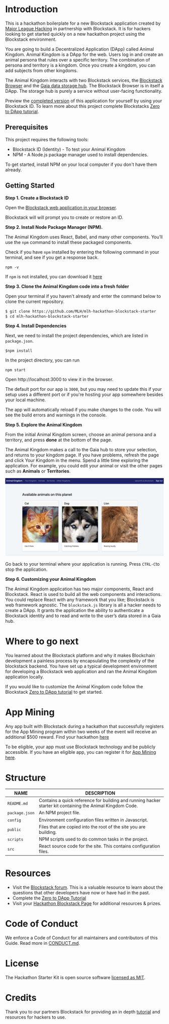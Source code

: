 # Introduction

This is a hackathon boilerplate for a new Blockstack application created by [Major League Hacking][mlh-github] in partnership with Blockstack. It is for hackers looking to get started quickly on a new hackathon project using the Blockstack environment.

You are going to build a Decentralized Application (DApp) called Animal Kingdom. Animal Kingdom is a DApp for the web. Users log in and create an animal persona that rules over a specific territory. The combination of persona and territory is a kingdom. Once you create a kingdom, you can add subjects from other kingdoms.
 
The Animal Kingdom interacts with two Blockstack services, the [Blockstack Browser](https://browser.blockstack.org) and the [Gaia data storage hub](https://hub.blockstack.org/). The Blockstack Browser is in itself a DApp. The storage hub is purely a service without user-facing functionality.

Preview the [completed version](http://hackp.ac/animal-kingdom) of this application for yourself by using your Blockstack ID. To learn more about this project complete Blockstacks [Zero to DApp tutorial](http://hackp.ac/zerotodapp).

## Prerequisites

This project requires the following tools:

- Blockstack ID (Identity) - To test your Animal Kingdom
- NPM - A Node.js package manager used to install dependencies.

To get started, install NPM on your local computer if you don't have them already.

## Getting Started

**Step 1. Create a Blockstack ID**

Open the [Blockstack web application in your browser](http://hackp.ac/blockstack-create).

Blockstack will will prompt you to create or restore an ID.

**Step 2. Install Node Package Manager (NPM).**

The Animal Kingdom uses React, Babel, and many other components. You’ll use the `npm` command to install these packaged components.

Check if you have `npm` installed by entering the following command in your terminal, and see if you get a response back.

```
npm -v
```

If `npm` is not installed, you can download it [here](https://www.npmjs.com/get-npm)

**Step 3. Clone the Animal Kingdom code into a fresh folder**

Open your terminal if you haven't already and enter the command below to clone the current repository.

```
$ git clone https://github.com/MLH/mlh-hackathon-blockstack-starter
$ cd mlh-hackathon-blockstack-starter
```

**Step 4. Install Dependencies**

Next, we need to install the project dependencies, which are listed in `package.json`.

```
$npm install
```

In the project directory, you can run 

```
npm start
```

Open http://localhost:3000 to view it in the browser.

The default port for our app is `3000`, but you may need to update this if your setup uses a different port or if you're hosting your app somewhere besides your local machine.

The app will automatically reload if you make changes to the code. You will see the build errors and warnings in the console.

**Step 5. Explore the Animal Kingdom**

From the initial Animal Kingdom screen, choose an animal persona and a territory, and press **done** at the bottom of the page.

The Animal Kingdom makes a call to the Gaia hub to store your selection, and returns to your kingdom page. If you have problems, refresh the page and click Your Kingdom in the menu. Spend a little time exploring the application. For example, you could edit your animal or visit the other pages such as **Animals** or **Territories**.

![Animal Kingdom](screenshots/animal-kingdom-application-1.png)

Go back to your terminal where your application is running.
Press `CTRL-C`to stop the application.

**Step 6. Customizing your Animal Kingdom**

The Animal Kingdom application has two major components, React and Blockstack. React is used to build all the web components and interactions. You could replace React with any framework that you like; Blockstack is web framework agnostic. The `blockstack.js` library is all a hacker needs to create a DApp. It grants the application the ability to authenticate a Blockstack identity and to read and write to the user’s data stored in a Gaia hub.

# Where to go next

You learned about the Blockstack platform and why it makes Blockchain development a painless process by encapsulating the complexity of the blockstack backend. You have set up a typical development environment for developing a Blockstack web application and ran the Animal Kingdom application locally.

If you would like to customize the Animal Kingdom code follow the Blockstack [Zero to DApp tutorial](https://docs.blockstack.org/develop/zero_to_dapp_3.html) to get started.

# App Mining

Any app built with Blockstack during a hackathon that successfully registers for the App Mining program within two weeks of the event will receive an additional $500 reward. Find your hackathon [here](hackp.ac/blockstack)

To be eligible, your app must use Blockstack technology and be publicly accessible. If you have an eligible app, you can register it for [App Mining here](http://hackp.ac/blockstack-mining). 

# Structure

NAME | DESCRIPTION
------------ | -------------
`README.md` | Contains a quick reference for building and running hacker starter kit containing the Animal Kingdom Code.
`package.json` | An NPM project file.
`config` | Environment configuration files written in Javascript.
`public` | Files that are copied into the root of the site you are building.
`scripts` | NPM scripts used to do common tasks in the project.
`src` | React source code for the site.  This contains configuration files.


# Resources
* Visit the [Blockstack forum](https://forum.blockstack.org/). This is a valuable resource to learn about the questions that other developers have now or have had in the past.
* Complete the [Zero to DApp Tutorial](http://hackp.ac/zerotodapp)
* Visit your [Hackathon Blockstack Page](hackp.ac/blockstack) for additional resources & prizes.


# Code of Conduct

We enforce a Code of Conduct for all maintainers and contributors of this Guide. Read more in [CONDUCT.md][mlh-conduct].

# License

The Hackathon Starter Kit is open source software [licensed as MIT][mlh-license].

[mlh-github]: https://github.com/jekyll/jekyll/blob/master/CONDUCT.markdown
[mlh-conduct]: https://github.com/MLH/mlh-hackathon-nodejs-starter/blob/master/docs/CONDUCT.md
[mlh-license]: https://github.com/MLH/mlh-hackathon-nodejs-starter/blob/master/LICENSE.md

# Credits

Thank you to our partners Blockstack for providing an in depth [tutorial](http://hackp.ac/zerotodapp) and resources for hackers to use.
